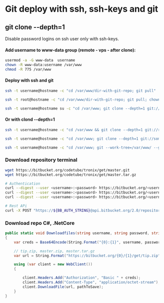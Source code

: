# Git deploy with ssh, ssh-keys and git
## git clone --depth=1
Disable password logins on ssh user only with ssh-keys.

#### Add username to www-data group (remote - vps - after clone):
```sh
usermod -a -G www-data  username
chown -R www-data:username /var/www
chmod -R 775 /var/www
```

#### Deploy with ssh and git
```sh
ssh -t username@hostname -c "cd /var/www/dir-with-git-repo; git pull"

ssh -t root@hostname -c "cd /var/www/dir-with-git-repo; git pull; chown -R www-data:username /var/www; chmod -R 775 /var/www"

ssh -t username@hostname su -c "cd /var/www; git clone --depth=1 git://repo.org/repo-name.git && rm -rf repo-name/.git;"
```

#### Or with clond --depth=1
```sh
ssh -t username@hostname -c "cd /var/www && git clone --depth=1 git://repo.org/repo-name.git && rm -rf repo-name/.git"

ssh -t username@hostname -c "cd /var/www; git clone --depth=1 git://someserver/somerepo dirformynewrepo; rm -rf !$/.git"

ssh -t username@hostname -c "cd /var/www; git --work-tree=/var/www/ --git-dir=/var/repo checkout -f master"
```

### Download repository terminal
```sh
wget https://bitbucket.org/codetube/tronix/get/master.git
wget https://bitbucket.org/codetube/tronix/get/master.tar.gz

# Authentication
curl --digest --user <username>:<password> https://bitbucket.org/<username>/<repository>/get/<branchname>.zip -o <branchname>.zip
curl --digest --user <username>:<password> https://bitbucket.org/<username>/<repository>/get/master.zip -o master.zip
curl --digest --user <username>:<password> https://bitbucket.org/<username>/<repository>/get/master.tar.gz -o master.tar.gz

# Rest APi
curl -X POST "https://${BB_AUTH_STRING}@api.bitbucket.org/2.0/repositories/${BITBUCKET_REPO_OWNER}/${BITBUCKET_REPO_SLUG}/downloads" --form files=@"target/output.jar"
```

### Download repo C#, .NetCore
```csharp
public static void Downloadfiles(string username, string password, string account, string repository, string pathToSave)
{
    var creds = Base64Encode(String.Format("{0}:{1}", username, password));

    // tip.zip, master.zip, master.tar.gz
    var url = String.Format("https://bitbucket.org/{0}/{1}/get/tip.zip", account, repository);

    using (var client = new WebClient())
    {

        client.Headers.Add("Authorization", "Basic " + creds);
        client.Headers.Add("Content-Type", "application/octet-stream");
        client.DownloadFile(url, pathToSave);
    }
}
```
